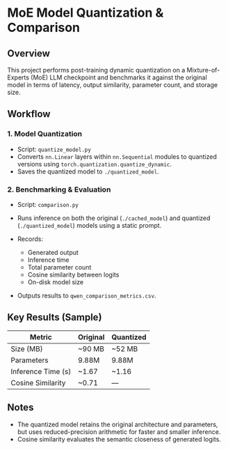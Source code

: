 # MoE Model Quantization & Comparison

## Overview
This project performs post-training dynamic quantization on a Mixture-of-Experts (MoE) LLM checkpoint and benchmarks it against the original model in terms of latency, output similarity, parameter count, and storage size.

## Workflow

### 1. **Model Quantization**
- Script: `quantize_model.py`
- Converts `nn.Linear` layers within `nn.Sequential` modules to quantized versions using `torch.quantization.quantize_dynamic`.
- Saves the quantized model to `./quantized_model`.

### 2. **Benchmarking & Evaluation**
- Script: `comparison.py`
- Runs inference on both the original (`./cached_model`) and quantized (`./quantized_model`) models using a static prompt.
- Records:
  - Generated output
  - Inference time
  - Total parameter count
  - Cosine similarity between logits
  - On-disk model size

- Outputs results to `qwen_comparison_metrics.csv`.

## Key Results (Sample)
| Metric                 | Original      | Quantized     |
|------------------------|---------------|----------------|
| Size (MB)              | ~90 MB       | ~52 MB         |
| Parameters             | 9.88M         | 9.88M          |
| Inference Time (s)     | ~1.67         | ~1.16         |
| Cosine Similarity      | ~0.71         | —              |

## Notes
- The quantized model retains the original architecture and parameters, but uses reduced-precision arithmetic for faster and smaller inference.
- Cosine similarity evaluates the semantic closeness of generated logits.
